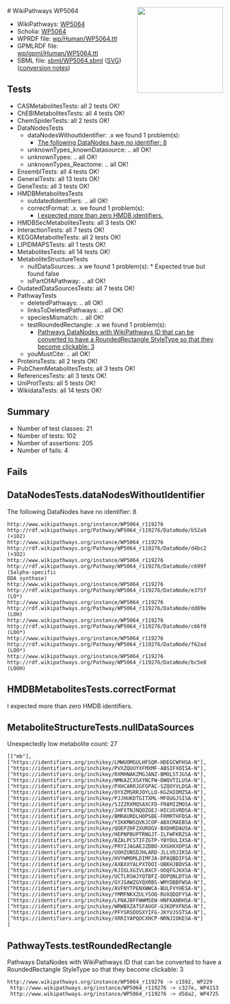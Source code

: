 <img style="float: right; width: 200px" src="../logo.png" />
# WikiPathways WP5064

* WikiPathways: [WP5064](https://identifiers.org/wikipathways:WP5064)
* Scholia: [WP5064](https://scholia.toolforge.org/wikipathways/WP5064)
* WPRDF file: [wp/Human/WP5064.ttl](../wp/Human/WP5064.ttl)
* GPMLRDF file: [wp/gpml/Human/WP5064.ttl](../wp/gpml/Human/WP5064.ttl)
* SBML file: [sbml/WP5064.sbml](../sbml/WP5064.sbml) ([SVG](../sbml/WP5064.svg)) ([conversion notes](../sbml/WP5064.txt))

## Tests
* CASMetabolitesTests: all 2 tests OK!
* ChEBIMetabolitesTests: all 4 tests OK!
* ChemSpiderTests: all 2 tests OK!
* DataNodesTests
    * dataNodesWithoutIdentifier: .x we found 1 problem(s):
        * [The following DataNodes have no identifier: 8](#d2d32fa7)
    * unknownTypes_knownDatasource: .. all OK!
    * unknownTypes: .. all OK!
    * unknownTypes_Reactome: .. all OK!
* EnsemblTests: all 4 tests OK!
* GeneralTests: all 13 tests OK!
* GeneTests: all 3 tests OK!
* HMDBMetabolitesTests
    * outdatedIdentifiers: .. all OK!
    * correctFormat: .x. we found 1 problem(s):
        * [I expected more than zero HMDB identifiers.](#ad154c1e)
* HMDBSecMetabolitesTests: all 3 tests OK!
* InteractionTests: all 7 tests OK!
* KEGGMetaboliteTests: all 2 tests OK!
* LIPIDMAPSTests: all 1 tests OK!
* MetabolitesTests: all 14 tests OK!
* MetaboliteStructureTests
    * nullDataSources: .x we found 1 problem(s):
            * Expected true but found false
    * isPartOfAPathway: .. all OK!
* OudatedDataSourcesTests: all 7 tests OK!
* PathwayTests
    * deletedPathways: .. all OK!
    * linksToDeletedPathways: .. all OK!
    * speciesMismatch: .. all OK!
    * testRoundedRectangle: .x we found 1 problem(s):
        * [Pathways DataNodes with WikiPathways ID that can be converted to have a RoundedRectangle StyleType so that they become clickable: 3](#9fbad3cd)
    * youMustCite: .. all OK!
* ProteinsTests: all 2 tests OK!
* PubChemMetabolitesTests: all 3 tests OK!
* ReferencesTests: all 3 tests OK!
* UniProtTests: all 5 tests OK!
* WikidataTests: all 14 tests OK!


## Summary

* Number of test classes: 21
* Number of tests: 102
* Number of assertions: 205
* Number of fails: 4

## Fails

<a name="d2d32fa7" />

## DataNodesTests.dataNodesWithoutIdentifier

The following DataNodes have no identifier: 8
```
http://www.wikipathways.org/instance/WP5064_r119276 http://rdf.wikipathways.org/Pathway/WP5064_r119276/DataNode/b52a9 (+1O2)
http://www.wikipathways.org/instance/WP5064_r119276 http://rdf.wikipathways.org/Pathway/WP5064_r119276/DataNode/d4bc2 (+3O2)
http://www.wikipathways.org/instance/WP5064_r119276 http://rdf.wikipathways.org/Pathway/WP5064_r119276/DataNode/c699f (5alpha-specific
DDA synthase)
http://www.wikipathways.org/instance/WP5064_r119276 http://rdf.wikipathways.org/Pathway/WP5064_r119276/DataNode/e375f (LO*)
http://www.wikipathways.org/instance/WP5064_r119276 http://rdf.wikipathways.org/Pathway/WP5064_r119276/DataNode/dd89e (LOH)
http://www.wikipathways.org/instance/WP5064_r119276 http://rdf.wikipathways.org/Pathway/WP5064_r119276/DataNode/c66f0 (LOO*)
http://www.wikipathways.org/instance/WP5064_r119276 http://rdf.wikipathways.org/Pathway/WP5064_r119276/DataNode/f62ad (LOO*)
http://www.wikipathways.org/instance/WP5064_r119276 http://rdf.wikipathways.org/Pathway/WP5064_r119276/DataNode/bc5e8 (LOOH)
```

<a name="ad154c1e" />

## HMDBMetabolitesTests.correctFormat

I expected more than zero HMDB identifiers.
<a name="919041af" />

## MetaboliteStructureTests.nullDataSources

Unexpectedly low metabolite count: 27
```
[["mb"],
["https://identifiers.org/inchikey/LMWUOMGULHFSQR-HDEGCWFHSA-N"],
["https://identifiers.org/inchikey/PVXZQUUYXFMXMF-ABSIFXOISA-N"],
["https://identifiers.org/inchikey/RXMHNAKZMGJANZ-BMOLSTJGSA-N"],
["https://identifiers.org/inchikey/NMKAZCXSXYNCFW-DWQVTILUSA-N"],
["https://identifiers.org/inchikey/PXHCARRJGFGPAC-SZQOYVLDSA-N"],
["https://identifiers.org/inchikey/OYXZMSRRJOYLLO-KGZHIOMZSA-N"],
["https://identifiers.org/inchikey/PJJHUKDTGITXML-MFOUGJSISA-N"],
["https://identifiers.org/inchikey/SJZZRXMQSAXCFD-FRAMIZMOSA-N"],
["https://identifiers.org/inchikey/JHFXTNJNQOZGEJ-HICUSVRDSA-N"],
["https://identifiers.org/inchikey/BMRAURDLHOPSBE-FRMRTHFDSA-N"],
["https://identifiers.org/inchikey/YIKKMWSQVKJCOP-ABXCMAEBSA-N"],
["https://identifiers.org/inchikey/QOEPZHFZXUROGV-BXDHRDAUSA-N"],
["https://identifiers.org/inchikey/HEPNPBUPTRNGJT-ILFWFKRZSA-N"],
["https://identifiers.org/inchikey/BZALPCSTIFZGTP-YBYDULIXSA-N"],
["https://identifiers.org/inchikey/PRYIJAGAEJZDBO-XXGHXXDPSA-N"],
["https://identifiers.org/inchikey/UOHZUNSDJHLARD-JLLVOJIKSA-N"],
["https://identifiers.org/inchikey/HVYWMOMLDIMFJA-DPAQBDIFSA-N"],
["https://identifiers.org/inchikey/AXBXXYALPXTOOI-UBKHJBOVSA-N"],
["https://identifiers.org/inchikey/KJIGLXGIVLBXCF-UOQFGJKXSA-N"],
["https://identifiers.org/inchikey/UCTLRSWJYQTBFZ-DDPQNLDTSA-N"],
["https://identifiers.org/inchikey/GYJSAWZGYQXRBS-WMYDBBFWSA-N"],
["https://identifiers.org/inchikey/AVFNYTPENXWWCA-BULFVYHESA-N"],
["https://identifiers.org/inchikey/YMMFNKXZULYSOQ-RUXQDQFYSA-N"],
["https://identifiers.org/inchikey/LFNAJBFFWWMSEW-HNFKANRHSA-N"],
["https://identifiers.org/inchikey/WRWBXZATSFAUGF-UJKOPXFNSA-N"],
["https://identifiers.org/inchikey/PFYSRSDOSXYIFG-JKYVJSSTSA-N"],
["https://identifiers.org/inchikey/XRRIYAPQOCXHCP-NRNJIOKESA-N"]
]
```

<a name="9fbad3cd" />

## PathwayTests.testRoundedRectangle

Pathways DataNodes with WikiPathways ID that can be converted to have a RoundedRectangle StyleType so that they become clickable: 3
```
http://www.wikipathways.org/instance/WP5064_r119276 -> c1592, WP229
 http://www.wikipathways.org/instance/WP5064_r119276 -> c327e, WP4153
 http://www.wikipathways.org/instance/WP5064_r119276 -> d58a2, WP4725
 ```

